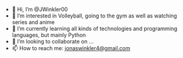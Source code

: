 - 👋 Hi, I’m @JWinkler00
- 👀 I’m interested in Volleyball, going to the gym as well as watching series and anime
- 🌱 I’m currently learning all kinds of technologies and programming languages, but mainly Python
- 💞️ I’m looking to collaborate on ...
- 📫 How to reach me: jonaswinkler4@gmail.com

<!---
JWinkler00/JWinkler00 is a ✨ special ✨ repository because its `README.md` (this file) appears on your GitHub profile.
You can click the Preview link to take a look at your changes.
--->
